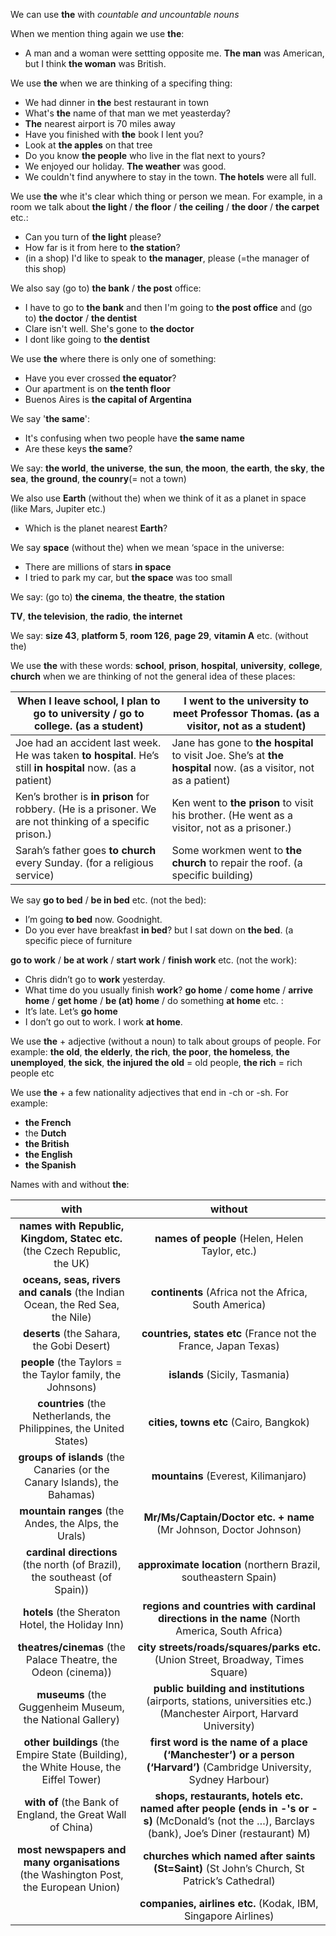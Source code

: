 We can use **the** with *countable and uncountable nouns*

When we mention thing again we use **the**:
- A man and a woman were settting opposite me. **The man** was American, but I think **the woman** was British.

We use **the** when we are thinking of a specifing thing:
- We had dinner in **the** best restaurant in town
- What's **the** name of that man we met yeasterday?
- **The** nearest airport is 70 miles away
- Have you finished with **the** book I lent you?
- Look at **the apples** on that tree
- Do you know **the people** who live in the flat next to yours?
- We enjoyed our holiday. **The weather** was good.
- We couldn't find anywhere to stay in the town. **The hotels** were all full.

We use **the** whe it's clear which thing or person we mean. For example, in a room we talk about **the light** / **the floor** / **the ceiling** / **the door** / **the carpet** etc.: 
- Can you turn of **the light** please?
- How far is it from here to **the station**?
- (in a shop) I'd like to speak to **the manager**, please (=the manager of this shop)

We also say (go to) **the bank** / **the post** office:
- I have to go to **the bank** and then I'm going to **the post office**
and (go to) **the doctor** / **the dentist**
- Clare isn't well. She's gone to **the doctor**
- I dont like going to **the dentist**

We use **the** where there is only one of something:
- Have you ever crossed **the equator**?
- Our apartment is on **the tenth floor**
- Buenos Aires is **the capital of Argentina**

We say '**the same**':
- It's confusing when two people have **the same name**
- Are these keys **the same**?

We say: **the world**, **the universe**, **the sun**, **the moon**, **the earth**, **the sky**, **the sea**, **the ground**, **the counry**(= not a town)

We also use **Earth** (without the) when we think of it as a planet in space (like Mars, Jupiter etc.)
- Which is the planet nearest **Earth**?

We say **space** (without the) when we mean ‘space in the universe:
- There are millions of stars **in space**
- I tried to park my car, but **the space** was too small

We say: (go to) **the cinema**, **the theatre**, **the station**

**TV**, **the television**, **the radio**, **the internet**

We say: **size 43**, **platform 5**, **room 126**, **page 29**,  **vitamin A** etc. (without the)

We use **the** with these words: **school**, **prison**, **hospital**, **university**, **college**, **church** when we are thinking of not the general idea of these places: 

| When I leave school, I plan to go **to university** / go **to college**. (as a student)                     | I went to **the university** to meet Professor Thomas. (as a visitor, not as a student)                     |
| --------------------------------------------------------------------------------------------------- | ------------------------------------------------------------------------------------------------------- |
| Joe had an accident last week. He was taken **to hospital**. He’s still **in hospital** now. (as a patient)| Jane has gone to **the hospital** to visit Joe. She’s at **the hospital** now. (as a visitor, not as a patient)                                                                                                         |
|Ken’s brother is **in prison** for robbery. (He is a prisoner. We are not thinking of a specific prison.)| Ken went to **the prison** to visit his brother. (He went as a visitor, not as a prisoner.)                                                                                                         |
|Sarah’s father goes **to church** every Sunday. (for a religious service)|Some workmen went to **the church** to repair the roof. (a specific building)|

We say **go to bed** / **be in bed** etc. (not the bed):
- I’m going **to bed** now. Goodnight.
- Do you ever have breakfast **in bed**?
but I sat down on **the bed**. (a specific piece of furniture

**go to work** / **be at work** / **start work** / **finish work** etc. (not the work):
- Chris didn’t go to **work** yesterday.
- What time do you usually finish **work**?
**go home** / **come home** / **arrive home** / **get home** / **be (at) home** / do something **at home** etc. :
- It’s late. Let’s **go home**
- I don’t go out to work. I work **at home**.

We use **the** + adjective (without a noun) to talk about groups of people. For example:
**the old**, **the elderly**, **the rich**, **the poor**, **the homeless**, **the unemployed**, **the sick**, **the injured**
**the old** = old people, **the rich** = rich people etc

We use **the** + a few nationality adjectives that end in -ch or -sh. For example:
- **the French**
- the **Dutch**
- **the British**
- **the English**
- **the Spanish**

Names with and without **the**:

|                                       with                                       |                                                                   without                                                                    |
|:--------------------------------------------------------------------------------:|:--------------------------------------------------------------------------------------------------------------------------------------------:|
|      **names with Republic, Kingdom, Statec etc.** (the Czech Republic, the UK)      |                                                 **names of people** (Helen, Helen Taylor, etc.)                                                  |
|    **oceans, seas, rivers and canals** (the Indian Ocean, the Red Sea, the Nile)     |                                              **continents** (Africa not the Africa, South America)                                               |
|                      **deserts** (the Sahara, the Gobi Desert)                       |                                          **countries, states etc** (France not the France, Japan Texas)                                          |
|              **people** (the Taylors = the Taylor family, the Johnsons)              |                                                          **islands** (Sicily, Tasmania)                                                          |
|         **countries** (the Netherlands, the Philippines, the United States)          |                                                      **cities, towns etc** (Cairo, Bangkok)                                                      |
|      **groups of islands** (the Canaries (or the Canary Islands), the Bahamas)       |                                                       **mountains** (Everest, Kilimanjaro)                                                       |
|                 **mountain ranges** (the Andes, the Alps, the Urals)                 |                                        **Mr/Ms/Captain/Doctor etc. + name** (Mr Johnson, Doctor Johnson)                                         |
|      **cardinal directions** (the north (of Brazil), the southeast (of Spain))       |                                          **approximate location** (northern Brazil, southeastern Spain)                                          |
|                   **hotels** (the Sheraton Hotel, the Holiday Inn)                   |                           **regions and countries with cardinal directions in the name** (North America, South Africa)                           |
|            **theatres/cinemas** (the Palace Theatre, the Odeon (cinema))             |                                 **city streets/roads/squares/parks etc.** (Union Street, Broadway, Times Square)                                 |
|              **museums** (the Guggenheim Museum, the National Gallery)               |              **public building and institutions** (airports, stations, universities etc.) (Manchester Airport, Harvard University)               |
| **other buildings** (the Empire State (Building), the White House, the Eiffel Tower) |               **first word is the name of a place (‘Manchester’) or a person (‘Harvard’)** (Cambridge University, Sydney Harbour)                |
|              **with of** (the Bank of England, the Great Wall of China)              | **shops, restaurants, hotels etc. named after people (ends in -'s or -s)** (McDonald’s (not the …), Barclays (bank), Joe’s Diner (restaurant) M) |
| **most newspapers and many organisations** (the Washington Post, the European Union) |                           **churches which named after saints (St=Saint)** (St John’s Church, St Patrick’s Cathedral)                            |
|                                                                                  |                                          **companies, airlines etc.** (Kodak, IBM, Singapore Airlines)                                           |




